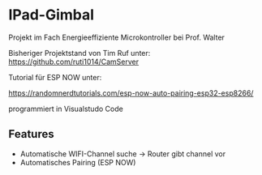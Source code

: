 # IPad-Gimbal

Projekt im Fach Energieeffiziente Microkontroller bei Prof. Walter

Bisheriger Projektstand von Tim Ruf unter:
https://github.com/ruti1014/CamServer

Tutorial für ESP NOW unter:

https://randomnerdtutorials.com/esp-now-auto-pairing-esp32-esp8266/

programmiert in Visualstudo Code

## Features
- Automatische WIFI-Channel suche -> Router gibt channel vor
- Automatisches Pairing (ESP NOW)

